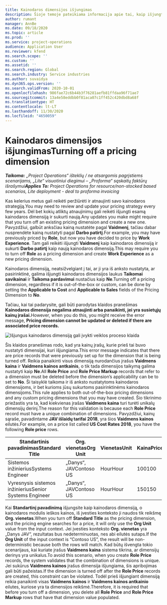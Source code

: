 ```yaml
---
title: Kainodaros dimensijos išjungimas
description: Šioje temoje pateikiama informacija apie tai, kaip išjungti kainodaros dimensijas.
author: rumant
manager: AnnBe
ms.date: 09/18/2020
ms.topic: article
ms.prod: ''
ms.service: project-operations
audience: Application User
ms.reviewer: kfend
ms.search.scope: ''
ms.custom: ''
ms.assetid: ''
ms.search.region: Global
ms.search.industry: Service industries
ms.author: suvaidya
ms.dyn365.ops.version: ''
ms.search.validFrom: 2020-10-01
ms.openlocfilehash: 986fae72c6b44b3f76281aefb81ffdaa96f71ae7
ms.sourcegitcommit: 13a4e58eddbb0f81aca07c1ff452c420dbd8a68f
ms.translationtype: HT
ms.contentlocale: lt-LT
ms.lasthandoff: 11/30/2020
ms.locfileid: "4650059"
---
```

# <a name="turning-off-a-pricing-dimension"></a><span data-ttu-id="0b94f-103">Kainodaros dimensijos išjungimas</span><span class="sxs-lookup"><span data-stu-id="0b94f-103">Turning off a pricing dimension</span></span>

<span data-ttu-id="0b94f-104">_**Taikoma:** „Project Operations“ išteklių / ne atsargomis pagrįstiems scenarijams, „Lite“ visuotiniui diegimui – „Proforma“ sąskaitų faktūrų išrašymui_</span><span class="sxs-lookup"><span data-stu-id="0b94f-104">_**Applies To:** Project Operations for resource/non-stocked based scenarios, Lite deployment - deal to proforma invoicing_</span></span>

<span data-ttu-id="0b94f-105">Kas kelerius metus gali reikėti peržiūrėti ir atnaujinti savo kainodaros strategiją.</span><span class="sxs-lookup"><span data-stu-id="0b94f-105">You may need to review and update your pricing strategy every few years.</span></span> <span data-ttu-id="0b94f-106">Dėl bet kokių atliktų atnaujinimų gali reikėti išjungti esamą kainodaros dimensiją ir sukurti naują.</span><span class="sxs-lookup"><span data-stu-id="0b94f-106">Any updates you make might require that you turn off an existing pricing dimension and create a new one.</span></span> <span data-ttu-id="0b94f-107">Pavyzdžiui, galbūt anksčiau kainą nustatėte pagal **Vaidmenį**, tačiau dabar nusprendėte kainą nustatyti pagal **Darbo patirtį**.</span><span class="sxs-lookup"><span data-stu-id="0b94f-107">For example, you may have previously priced by **Role**, but now you have decided to price by **Work Experience**.</span></span> <span data-ttu-id="0b94f-108">Tam gali reikėti išjungti **Vaidmenį** kaip kainodaros dimensiją ir sukurti **Darbo patirtį** kaip naują kainodaros dimensiją.</span><span class="sxs-lookup"><span data-stu-id="0b94f-108">This may require you to turn off **Role** as a pricing dimension and create **Work Experience** as a new pricing dimension.</span></span> 

<span data-ttu-id="0b94f-109">Kainodaros dimensiją, neatsižvelgiant į tai, ar ji yra iš anksto nustatyta, ar pasirinktinė, galima išjungti kainodaros dimensijos laukus **Taikomai savikainai** ir **Taikoma pardavimui** nustačius kaip **Ne**.</span><span class="sxs-lookup"><span data-stu-id="0b94f-109">Turning off a pricing dimension, regardless if it is out-of-the-box or custom, can be done by setting the **Applicable to Cost** and **Applicable to Sales** fields of the Pricing Dimension to **No**.</span></span>

<span data-ttu-id="0b94f-110">Tačiau, kai tai padarysite, gali būti parodytas klaidos pranešimas **Kainodaros dimensija negalima atnaujinti arba panaikinti, jei yra susietųjų kainų įrašai.**</span><span class="sxs-lookup"><span data-stu-id="0b94f-110">However, when you do this, you might receive the error message, **Pricing dimension cannot be updated or deleted if there are associated price records.**</span></span>

![Išjungus kainodaros dimensiją gali įvykti veiklos proceso klaida](media/Business-Process-Error.png)

<span data-ttu-id="0b94f-112">Šis klaidos pranešimas rodo, kad yra kainų įrašų, kurie prieš tai buvo nustatyti dimensijai, kuri išjungiama.</span><span class="sxs-lookup"><span data-stu-id="0b94f-112">This error message indicates that there are price records that were previously set up for the dimension that is being turned off.</span></span> <span data-ttu-id="0b94f-113">Reikia panaikinti visus dimensiją nurodančius įrašus **Vaidmens kaina** ir **Vaidmens kainos antkainis**, o tik tada dimensijos taikymą galima nustatyti kaip **Ne**.</span><span class="sxs-lookup"><span data-stu-id="0b94f-113">All **Role Price** and **Role Price Markup** records that refer to a dimension must be deleted before the dimension’s applicability can be to set to **No**.</span></span> <span data-ttu-id="0b94f-114">Ši taisyklė taikoma ir iš anksto nustatytoms kainodaros dimensijoms, ir bet kurioms jūsų sukurtoms pasirinktinėms kainodaros dimensijoms.</span><span class="sxs-lookup"><span data-stu-id="0b94f-114">This rule applies to both out-of-the-box pricing dimensions and any custom pricing dimensions that you may have created.</span></span> <span data-ttu-id="0b94f-115">Šio tikrinimo priežastis yra ta, kad kiekvienas įrašas **Vaidmens kaina** turi turėti unikalų dimensijų derinį.</span><span class="sxs-lookup"><span data-stu-id="0b94f-115">The reason for this validation is because each **Role Price** record must have a unique combination of dimensions.</span></span> <span data-ttu-id="0b94f-116">Pavyzdžiui, kainų sąraše, pavadintame **JAV išlaidų tarifai 2018**, yra šios **Vaidmens kainos** eilutės.</span><span class="sxs-lookup"><span data-stu-id="0b94f-116">For example, on a price list called **US Cost Rates 2018**, you have the following **Role price** rows.</span></span> 

| <span data-ttu-id="0b94f-117">Standartinis pavadinimas</span><span class="sxs-lookup"><span data-stu-id="0b94f-117">Standard Title</span></span>         | <span data-ttu-id="0b94f-118">Org. vienetas</span><span class="sxs-lookup"><span data-stu-id="0b94f-118">Org Unit</span></span>    |<span data-ttu-id="0b94f-119">Vienetas</span><span class="sxs-lookup"><span data-stu-id="0b94f-119">Unit</span></span>   |<span data-ttu-id="0b94f-120">Kaina</span><span class="sxs-lookup"><span data-stu-id="0b94f-120">Price</span></span>  |<span data-ttu-id="0b94f-121">Valiuta</span><span class="sxs-lookup"><span data-stu-id="0b94f-121">Currency</span></span>  |
| -----------------------|-------------|-------|-------|----------|
| <span data-ttu-id="0b94f-122">Sistemos inžinierius</span><span class="sxs-lookup"><span data-stu-id="0b94f-122">Systems Engineer</span></span>|<span data-ttu-id="0b94f-123">„Danys“, JAV</span><span class="sxs-lookup"><span data-stu-id="0b94f-123">Contoso US</span></span>|<span data-ttu-id="0b94f-124">Hour</span><span class="sxs-lookup"><span data-stu-id="0b94f-124">Hour</span></span>| <span data-ttu-id="0b94f-125">100</span><span class="sxs-lookup"><span data-stu-id="0b94f-125">100</span></span>|<span data-ttu-id="0b94f-126">USD</span><span class="sxs-lookup"><span data-stu-id="0b94f-126">USD</span></span>|
| <span data-ttu-id="0b94f-127">Vyresnysis sistemos inžinierius</span><span class="sxs-lookup"><span data-stu-id="0b94f-127">Senior Systems Engineer</span></span>|<span data-ttu-id="0b94f-128">„Danys“, JAV</span><span class="sxs-lookup"><span data-stu-id="0b94f-128">Contoso US</span></span>|<span data-ttu-id="0b94f-129">Hour</span><span class="sxs-lookup"><span data-stu-id="0b94f-129">Hour</span></span>| <span data-ttu-id="0b94f-130">150</span><span class="sxs-lookup"><span data-stu-id="0b94f-130">150</span></span>| <span data-ttu-id="0b94f-131">USD</span><span class="sxs-lookup"><span data-stu-id="0b94f-131">USD</span></span>|


<span data-ttu-id="0b94f-132">Kai **Standartinį pavadinimą** išjungsite kaip kainodaros dimensiją, o kainodaros modulis ieškos kainos, iš įvesties konteksto ji naudos tik reikšmę **Org. vienetas**.</span><span class="sxs-lookup"><span data-stu-id="0b94f-132">When you turn off **Standard Title** as the pricing dimension, and the pricing engine searches for a price, it will only use the **Org Unit** value from the input context.</span></span> <span data-ttu-id="0b94f-133">Jei įvesties konteksto **Org. vienetas** yra „Danys JAV“, rezultatas bus nedeterminuotas, nes abi eilutės sutaps.</span><span class="sxs-lookup"><span data-stu-id="0b94f-133">If the **Org Unit** of the input context is “Contoso US”, the result will be non-deterministic because both the rows will match.</span></span> <span data-ttu-id="0b94f-134">Kad būtų išvengta tokio scenarijaus, kai kuriate įrašus **Vaidmens kaina** sistema tikrina, ar dimensijų derinys yra unikalus.</span><span class="sxs-lookup"><span data-stu-id="0b94f-134">To avoid this scenario, when you create **Role Price** records, the system validates that the combination of dimensions is unique.</span></span> <span data-ttu-id="0b94f-135">Jei sukūrus **Vaidmens kainos** įrašus dimensija išjungiama, šis apribojimas gali būti pažeistas.</span><span class="sxs-lookup"><span data-stu-id="0b94f-135">If the dimension is turned off after the **Role Price** records are created, this constraint can be violated.</span></span> <span data-ttu-id="0b94f-136">Todėl prieš išjungiant dimensiją reikia panaikinti visas **Vaidmens kainos** ir **Vaidmens kainos antkainio** eilutes, kuriose yra ta dimensijos reikšmė.</span><span class="sxs-lookup"><span data-stu-id="0b94f-136">Therefore, it is required that before you turn off a dimension, you delete all **Role Price** and **Role Price Markup** rows that have that dimension value populated.</span></span>
